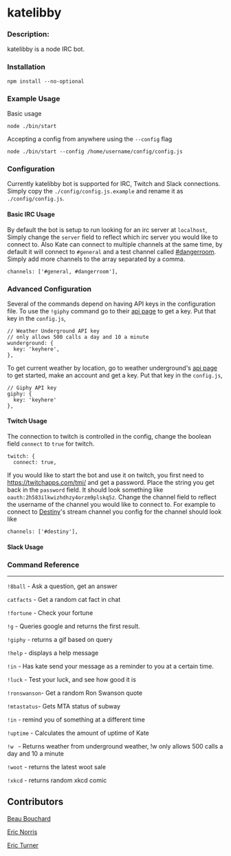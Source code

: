 katelibby
=========


### Description:

katelibby is a node IRC bot.

### Installation

```
npm install --no-optional
```

### Example Usage

Basic usage
```
node ./bin/start
```

Accepting a config from anywhere using the `--config` flag
```
node ./bin/start --config /home/username/config/config.js
```

### Configuration

Currently katelibby bot is supported for IRC, Twitch and Slack connections.
Simply copy the `./config/config.js.example` and rename it as `./config/config.js`.


#### Basic IRC Usage

By default the bot is setup to run looking for an irc server at `localhost`,
Simply change the `server` field to reflect which irc server you would like to connect to.
Also Kate can connect to multiple channels at the same time, by default it will connect to `#general` and a test channel called [#dangerroom](https://en.wikipedia.org/wiki/Danger_Room). Simply add more channels to the array separated by a comma.
```    
channels: ['#general, #dangerroom'],
```

### Advanced Configuration
Several of the commands depend on having API keys in the configuration file.
To use the `!giphy` command go to their [api page](https://api.giphy.com/) to get a key.
Put that key in the `config.js`,
```  
// Weather Underground API key
// only allows 500 calls a day and 10 a minute
wunderground: {
  key: 'keyhere',
},
```

To get current weather by location, go to weather underground's [api page](https://www.wunderground.com/weather/api/) to get started, make an account and get a key.
Put that key in the `config.js`,
```
// Giphy API key
giphy: {
  key: 'keyhere'
},
```

#### Twitch Usage

The connection to twitch is controlled in the config, change the boolean field `connect` to `true` for twitch.
```
twitch: {
  connect: true,
```
If you would like to start the bot and use it on twitch, you first need to https://twitchapps.com/tmi/ and get a password.
Place the string you get back in the `password` field. It should look something like `oauth:2h583ilkwizhdhzy4orzm9plskq5z`.
Change the channel field to reflect the username of the channel you would like to connect to.
For example to connect to [Destiny](http://twitch.com/destiny)'s stream channel you config for the channel should look like
```    
channels: ['#destiny'],
```

#### Slack Usage


### Command Reference
---

`!8ball`    - Ask a question, get an answer

`catfacts`  - Get a random cat fact in chat

`!fortune`  - Check your fortune

`!g`        - Queries google and returns the first result.

`!giphy`    - returns a gif based on query

`!help`     - displays a help message

`!in`       - Has kate send your message as a reminder to you at a certain time.

`!luck`     - Test your luck, and see how good it is

`!ronswanson`- Get a random Ron Swanson quote

`!mtastatus`- Gets MTA status of subway

`!in`       - remind you of something at a different time

`!uptime`   - Calculates the amount of uptime of Kate

`!w `       - Returns weather from underground weather,  !w only allows 500 calls a day and 10 a minute

`!woot`     - returns the latest woot sale

`!xkcd`     - returns random xkcd comic


## Contributors

[Beau Bouchard](https://github.com/BeauBouchard)

[Eric Norris](https://github.com/ericnorris)

[Eric Turner](https://github.com/codemuch)
